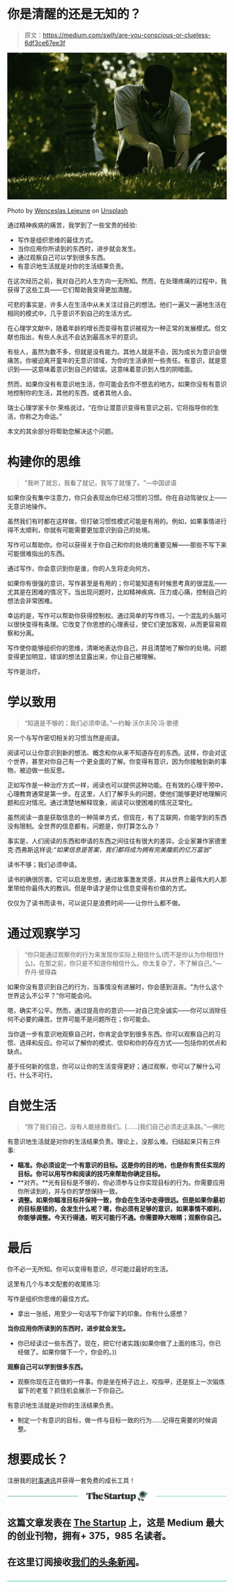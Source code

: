 # 你是清醒的还是无知的？

> 原文：<https://medium.com/swlh/are-you-conscious-or-clueless-6df3ce67ee3f>

![](img/21f34bd6ab5c54042d8dd0749f939c49.png)

Photo by [Wenceslas Lejeune](https://unsplash.com/photos/o9nqZMt21mo?utm_source=unsplash&utm_medium=referral&utm_content=creditCopyText) on [Unsplash](https://unsplash.com/search/photos/conscious?utm_source=unsplash&utm_medium=referral&utm_content=creditCopyText)

通过精神疾病的痛苦，我学到了一些宝贵的经验:

*   写作是组织思维的最佳方式。
*   当你应用你所读到的东西时，进步就会发生。
*   通过观察自己可以学到很多东西。
*   有意识地生活就是对你的生活结果负责。

在这次经历之前，我对自己的人生方向一无所知。然而，在处理疼痛的过程中，我获得了这些工具——它们帮助我变得更加清醒。

可悲的事实是，许多人在生活中从未关注过自己的想法。他们一遍又一遍地生活在相同的模式中，几乎意识不到自己的生活方式。

在心理学文献中，随着年龄的增长而变得有意识被视为一种正常的发展模式。但文献也指出，有些人永远不会达到最高水平的意识。

有些人，虽然为数不多，但就是没有能力。其他人就是不会，因为成长为意识会很痛苦。你被迫离开童年的无意识领域，为你的生活承担一些责任。有意识，就是意识到——这意味着意识到自己的错误。这意味着意识到人性的阴暗面。

然而，如果你没有有意识地生活，你可能会去你不想去的地方。如果你没有有意识地控制你的生活，其他的东西，或者其他人会。

瑞士心理学家卡尔·荣格说过，“在你让潜意识变得有意识之前，它将指导你的生活，你称之为命运。”

本文的其余部分将帮助您解决这个问题。

# 构建你的思维

> "我听了就忘，我看了就记，我写了就懂了。"—中国谚语

如果你没有集中注意力，你只会表现出你已经习惯的习惯。你在自动驾驶仪上——无意识地操作。

虽然我们有时都在这样做，但打破习惯性模式可能是有用的。例如，如果事情进行得不太顺利，你就有可能需要更加意识到自己的处境。

写作可以帮助你。你可以获得关于你自己和你的处境的重要见解——那些不写下来可能很难指出的东西。

通过写作，你会意识到你是谁，你的人生将走向何方。

如果你有很强的意识，写作甚至是有用的；你可能知道有时候思考真的很混乱——尤其是在困难的情况下。当出现问题时，比如精神疾病、压力或心痛，控制自己的想法会非常困难。

幸运的是，写作可以帮助你获得控制权。通过简单的写作练习，一个混乱的头脑可以很快变得有条理。它改变了你思想的心理表征，使它们更加客观，从而更容易观察和分离。

写作使你能够组织你的思维，清晰地表达你自己，并且清楚地了解你的处境。问题变得更加明显，错误的想法显露出来，你让自己被理解。

写作是治疗。

# 学以致用

> “知道是不够的；我们必须申请。”—约翰·沃尔夫冈·冯·歌德

另一个与写作密切相关的习惯当然是阅读。

阅读可以让你意识到新的想法、概念和你从来不知道存在的东西。这样，你会对这个世界，甚至对你自己有一个更全面的了解。你变得有意识，因为你接触到新的事物，被迫做一些反思。

正如写作是一种治疗方式一样，阅读也可以提供这种功能。在有效的心理干预中，心理教育通常是第一步。在这里，人们了解手头的问题，使他们能够更好地理解问题和应对情况。通过清楚地解释现象，阅读可以使困难的情况正常化。

虽然阅读一直是获取信息的一种简单方式，但现在，有了互联网，你能学到的东西没有限制。全世界的信息都有。问题是，你打算怎么办？

事实是，人们阅读的东西和申请的东西之间往往有很大的差异。企业家兼作家德里克·西弗斯这样说:*“如果信息是答案，我们都将成为拥有完美腹肌的亿万富翁”*

读书不够；我们必须申请。

读书的确很厉害。它可以启发思想，通过故事激发灵感，并从世界上最伟大的人那里带给你最伟大的教训。但是申请才是你让信息变得有价值的方式。

仅仅为了读书而读书，可以说只是浪费时间——让你什么都不做。

# 通过观察学习

> “你只能通过观察你的行为来发现你实际上相信什么(而不是你认为你相信什么)。在那之前，你只是不知道你相信什么。你太复杂了，不了解自己。”—乔丹·彼得森

如果你没有意识到自己的行为，当事情没有进展时，你会感到沮丧。“为什么这个世界这么不公平？”你可能会问。

嗯，确实不公平。然而，通过提高你的意识——对自己完全诚实——你可以消除任何不必要的痛苦。世界可能不是问题所在；你可能会。

当你退一步有意识地观察自己时，你肯定会学到很多东西。你可以观察自己的习惯、选择和反应。你可以了解你的模式、信仰和你的存在方式——包括你的优点和缺点。

基于任何新的信息，你可以让你的生活变得更好；通过观察，你可以了解什么可行，什么不可行。

# 自觉生活

> “除了我们自己，没有人能拯救我们。[……]我们自己必须走这条路。”—佛陀

有意识地生活就是对你的生活结果负责。理论上，没那么难。归结起来只有三件事:

*   **瞄准。你必须设定一个有意识的目标。这是你的目的地，也是你有责任实现的目标。你可以用写作和阅读的技巧来帮助你确定目标。**
*   **对齐。**光有目标是不够的，你必须参与让你实现目标的行为。你需要应用你所读到的，并与你的梦想保持一致。
*   **调整。如果你瞄准目标并保持一致，你会在生活中走得很远。但是如果你最初的目标是错的，会发生什么呢？嗯，你必须有足够的意识，如果事情不顺利，你能够调整。今天行得通，明天可能行不通。你需要睁大眼睛；观察你自己。**

# 最后

你不必一无所知。你可以变得有意识，尽可能过最好的生活。

这里有几个与本文配套的收尾练习:

写作是组织你思维的最佳方式。

*   拿出一张纸，用至少一句话写下你留下的印象。你有什么感想？

**当你应用你所读到的东西时，进步就会发生。**

*   你已经读过一些东西了。现在，把它付诸实践(如果你做了上面的练习，你已经做了。如果你做下一个，你会的。))

**观察自己可以学到很多东西。**

*   观察你现在正在做的一件事。你是坐在椅子边上，咬指甲，还是抠上一次锻炼留下的老茧？抓住机会展示一下你自己。

有意识地生活就是对你的生活结果负责。

*   制定一个有意识的目标，做一件与目标一致的行为……记得在需要的时候调整。

# 想要成长？

注册我的[时事通讯](http://eepurl.com/dAtfdv)并获得一套免费的成长工具！

[![](img/308a8d84fb9b2fab43d66c117fcc4bb4.png)](https://medium.com/swlh)

## 这篇文章发表在 [The Startup](https://medium.com/swlh) 上，这是 Medium 最大的创业刊物，拥有+ 375，985 名读者。

## 在这里订阅接收[我们的头条新闻](http://growthsupply.com/the-startup-newsletter/)。

[![](img/b0164736ea17a63403e660de5dedf91a.png)](https://medium.com/swlh)